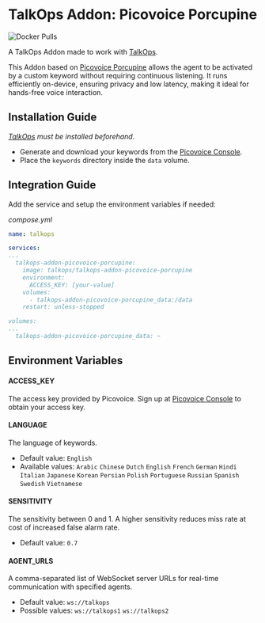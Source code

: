 # TalkOps Addon: Picovoice Porcupine
![Docker Pulls](https://img.shields.io/docker/pulls/talkops/talkops-addon-picovoice-porcupine)

A TalkOps Addon made to work with [TalkOps](https://link.talkops.app/talkops).

This Addon based on [Picovoice Porcupine](https://picovoice.ai/platform/porcupine/) allows the agent to be activated by a custom keyword without requiring continuous listening. It runs efficiently on-device, ensuring privacy and low latency, making it ideal for hands-free voice interaction.

## Installation Guide

_[TalkOps](https://link.talkops.app/install-talkops) must be installed beforehand._

* Generate and download your keywords from the [Picovoice Console](https://console.picovoice.ai).
* Place the `keywords` directory inside the `data` volume.

## Integration Guide

Add the service and setup the environment variables if needed:

_compose.yml_
``` yml
name: talkops

services:
...
  talkops-addon-picovoice-porcupine:
    image: talkops/talkops-addon-picovoice-porcupine
    environment:
      ACCESS_KEY: [your-value]
    volumes:
      - talkops-addon-picovoice-porcupine_data:/data
    restart: unless-stopped

volumes:
...
  talkops-addon-picovoice-porcupine_data: ~

```

## Environment Variables

#### ACCESS_KEY

The access key provided by Picovoice. Sign up at [Picovoice Console](https://console.picovoice.ai/signup) to obtain your access key.

#### LANGUAGE

The language of keywords.
* Default value: `English`
* Available values: `Arabic` `Chinese` `Dutch` `English` `French` `German` `Hindi` `Italian` `Japanese` `Korean` `Persian` `Polish` `Portuguese` `Russian` `Spanish` `Swedish` `Vietnamese`

#### SENSITIVITY

The sensitivity between 0 and 1. A higher sensitivity reduces miss rate at cost of increased false alarm rate.
* Default value: `0.7`

#### AGENT_URLS

A comma-separated list of WebSocket server URLs for real-time communication with specified agents.
* Default value: `ws://talkops`
* Possible values: `ws://talkops1` `ws://talkops2`

